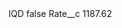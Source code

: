 <?xml version="1.0" encoding="UTF-8"?>
<CustomMetadata xmlns="http://soap.sforce.com/2006/04/metadata" xmlns:xsi="http://www.w3.org/2001/XMLSchema-instance" xmlns:xsd="http://www.w3.org/2001/XMLSchema">
    <label>IQD</label>
    <protected>false</protected>
    <values>
        <field>Rate__c</field>
        <value xsi:type="xsd:double">1187.62</value>
    </values>
</CustomMetadata>
